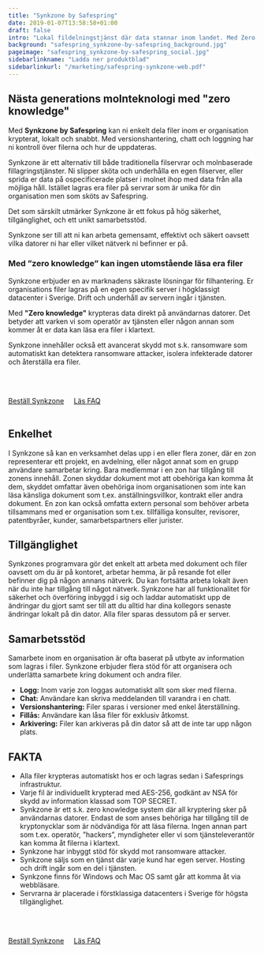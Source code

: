 ```yaml
---
title: "Synkzone by Safespring"
date: 2019-01-07T13:58:58+01:00
draft: false
intro: "Lokal fildelningstjänst där data stannar inom landet. Med Zero knowledge kan varken vi som operatör av tjänsten eller någon obehörig läsa era filer."
background: "safespring_synkzone-by-safespring_background.jpg"
pageimage: "safespring_synkzone-by-safespring_social.jpg"
sidebarlinkname: "Ladda ner produktblad"
sidebarlinkurl: "/marketing/safespring-synkzone-web.pdf"
---
```

## Nästa generations molnteknologi med "zero knowledge"
Med **Synkzone by Safespring** kan ni enkelt dela filer inom er organisation krypterat, lokalt och snabbt. Med versionshantering, chatt och loggning har ni kontroll över filerna och hur de uppdateras.

Synkzone är ett alternativ till både traditionella filservrar och molnbaserade fillagringstjänster. Ni slipper sköta och underhålla en egen filserver, eller sprida er data på ospecificerade platser i molnet ihop med data från alla möjliga håll. Istället lagras era filer på servrar som är unika för din organisation men som sköts av Safespring.

Det som särskilt utmärker Synkzone är ett fokus på hög säkerhet, tillgänglighet, och ett unikt samarbetsstöd.

<p class="quote">Synkzone ser till att ni kan arbeta gemensamt, effektivt och säkert oavsett vilka datorer ni har eller vilket nätverk ni befinner er på.</p>

### Med ”zero knowledge” kan ingen utomstående läsa era filer
Synkzone erbjuder en av marknadens säkraste lösningar för filhantering. Er organisations filer lagras på en egen specifik server i högklassigt datacenter i Sverige. Drift och underhåll av servern ingår i tjänsten.

Med **"Zero knowledge"** krypteras data direkt på användarnas datorer. Det betyder att varken vi som operatör av tjänsten eller någon annan som kommer åt er data kan läsa era filer i klartext.

Synkzone innehåller också ett avancerat skydd mot s.k. ransomware som automatiskt kan detektera ransomware attacker, isolera infekterade datorer och återställa era filer.

<br><br>
<div style="float:left; margin:0px 20px 20px 0px;"><a href="/tjanster/order-synkzone/" id="button">Beställ Synkzone</a></div><div style="float:left;"><a href="https://docs.safespring.com/synkzone/general-info/" id="text-button">Läs FAQ</a></div>
<br><br>

## Enkelhet
I Synkzone så kan en verksamhet delas upp i en eller flera zoner, där en zon representerar ett projekt, en avdelning, eller något annat som en grupp användare samarbetar kring. Bara medlemmar i en zon har tillgång till zonens innehåll. Zonen skyddar dokument mot att obehöriga kan komma åt dem, skyddet omfattar även obehöriga inom organisationen som inte kan läsa känsliga dokument som t.ex. anställningsvillkor, kontrakt eller andra dokument. En zon kan också omfatta extern personal som behöver arbeta tillsammans med er organisation som t.ex. tillfälliga konsulter, revisorer, patentbyråer, kunder, samarbetspartners eller jurister.

## Tillgänglighet
Synkzones programvara gör det enkelt att arbeta med dokument och filer oavsett om du är på kontoret, arbetar hemma, är på resande fot eller befinner dig på någon annans nätverk. Du kan fortsätta arbeta lokalt även när du inte har tillgång till något nätverk. Synkzone har all funktionalitet för säkerhet och överföring inbyggd i sig och laddar automatiskt upp de ändringar du gjort samt ser till att du alltid har dina kollegors senaste ändringar lokalt på din dator. Alla filer sparas dessutom på er server.

## Samarbetsstöd
Samarbete inom en organisation är ofta baserat på utbyte av information som lagras i filer. Synkzone erbjuder flera stöd för att organisera och underlätta samarbete kring dokument och andra filer.

- **Logg:** Inom varje zon loggas automatiskt allt som sker med filerna.
- **Chat:** Användare kan skriva meddelanden till varandra i en chatt.
- **Versionshantering:** Filer sparas i versioner med enkel återställning.
- **Fillås:** Användare kan låsa filer för exklusiv åtkomst.
- **Arkivering:** Filer kan arkiveras på din dator så att de inte tar upp någon plats.

## FAKTA
- Alla filer krypteras automatiskt hos er och lagras sedan i Safesprings infrastruktur.
- Varje fil är individuellt krypterad med AES-256, godkänt av NSA för skydd av information klassad som TOP SECRET.
- Synkzone är ett s.k. zero knowledge system där all kryptering sker på användarnas datorer. Endast de som anses behöriga har tillgång till de kryptonycklar som är nödvändiga för att läsa filerna. Ingen annan part som t.ex. operatör, ”hackers”, myndigheter eller vi som tjänsteleverantör kan komma åt filerna i klartext.
- Synkzone har inbyggt stöd för skydd mot ransomware attacker.
- Synkzone säljs som en tjänst där varje kund har egen server. Hosting och drift ingår som en del i tjänsten.
- Synkzone finns för Windows och Mac OS samt går att komma åt via webbläsare.
- Servrarna är placerade i förstklassiga datacenters i Sverige för högsta tillgänglighet.

<br><br>
<div style="float:left; margin:0px 20px 20px 0px;"><a href="/tjanster/order-synkzone/" id="button">Beställ Synkzone</a></div><div style="float:left;"><a href="https://docs.safespring.com/synkzone/general-info/" id="text-button">Läs FAQ</a></div>
<br><br>
